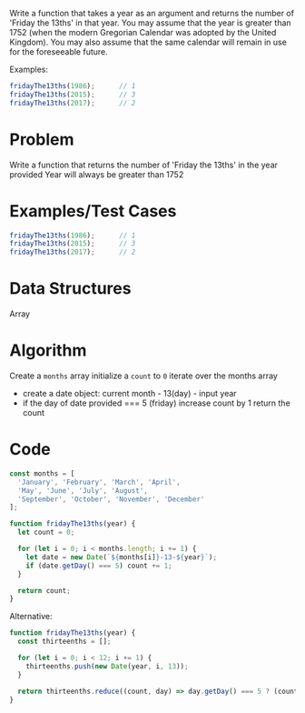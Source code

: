 Write a function that takes a year as an argument and returns the number of 'Friday the 13ths' in that year. You may assume that the year is greater than 1752 (when the modern Gregorian Calendar was adopted by the United Kingdom). You may also assume that the same calendar will remain in use for the foreseeable future.

Examples:
```js
fridayThe13ths(1986);      // 1
fridayThe13ths(2015);      // 3
fridayThe13ths(2017);      // 2
```


# Problem
Write a function that returns the number of 'Friday the 13ths' in the year provided
Year will always be greater than 1752

# Examples/Test Cases
```js
fridayThe13ths(1986);      // 1
fridayThe13ths(2015);      // 3
fridayThe13ths(2017);      // 2
```

# Data Structures
Array

# Algorithm
Create a `months` array
initialize a `count` to `0`
iterate over the months array
- create a date object: current month - 13(day) - input year
- if the day of date provided === 5 (friday) increase count by 1
return the count

# Code
```js
const months = [
  'January', 'February', 'March', 'April',
  'May', 'June', 'July', 'August',
  'September', 'October', 'November', 'December'
];

function fridayThe13ths(year) {
  let count = 0;

  for (let i = 0; i < months.length; i += 1) {
    let date = new Date(`${months[i]}-13-${year}`);
    if (date.getDay() === 5) count += 1;
  }

  return count;
}
```

Alternative:
```js
function fridayThe13ths(year) {
  const thirteenths = [];

  for (let i = 0; i < 12; i += 1) {
    thirteenths.push(new Date(year, i, 13));
  }

  return thirteenths.reduce((count, day) => day.getDay() === 5 ? (count + 1) : count, 0);
}
```